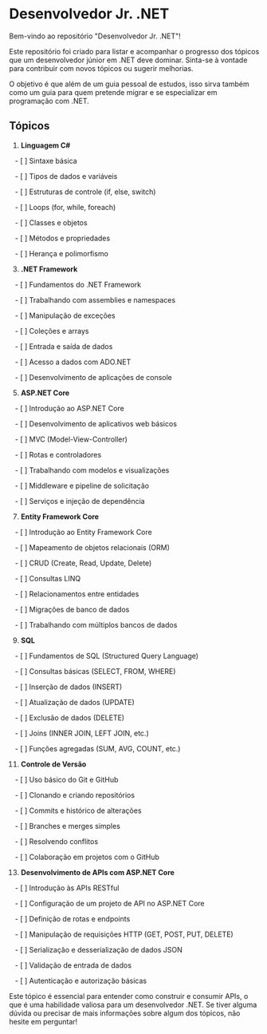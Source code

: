# Desenvolvedor Jr. .NET

Bem-vindo ao repositório "Desenvolvedor Jr. .NET"! 

Este repositório foi criado para listar e acompanhar o progresso dos tópicos que um desenvolvedor júnior em .NET deve dominar. Sinta-se à vontade para contribuir com novos tópicos ou sugerir melhorias.

O objetivo é que além de um guia pessoal de estudos, isso sirva também como um guia para quem pretende migrar e se especializar em programação com .NET.

## Tópicos

1. **Linguagem C#**
   
   - [ ] Sintaxe básica
   
   - [ ] Tipos de dados e variáveis
   
   - [ ] Estruturas de controle (if, else, switch)
   
   - [ ] Loops (for, while, foreach)
   
   - [ ] Classes e objetos
   
   - [ ] Métodos e propriedades
   
   - [ ] Herança e polimorfismo
   

3. **.NET Framework**

   - [ ] Fundamentos do .NET Framework
   
   - [ ] Trabalhando com assemblies e namespaces
   
   - [ ] Manipulação de exceções
   
   - [ ] Coleções e arrays
   
   - [ ] Entrada e saída de dados
   
   - [ ] Acesso a dados com ADO.NET
   
   - [ ] Desenvolvimento de aplicações de console
   

5. **ASP.NET Core**
   
   - [ ] Introdução ao ASP.NET Core
   
   - [ ] Desenvolvimento de aplicativos web básicos
   
   - [ ] MVC (Model-View-Controller)
   
   - [ ] Rotas e controladores
   
   - [ ] Trabalhando com modelos e visualizações
   
   - [ ] Middleware e pipeline de solicitação
   
   - [ ] Serviços e injeção de dependência
   

7. **Entity Framework Core**


   - [ ] Introdução ao Entity Framework Core
   
   - [ ] Mapeamento de objetos relacionais (ORM)
   
   - [ ] CRUD (Create, Read, Update, Delete)
   
   - [ ] Consultas LINQ
   
   - [ ] Relacionamentos entre entidades
   
   - [ ] Migrações de banco de dados
   
   - [ ] Trabalhando com múltiplos bancos de dados
   

9. **SQL**
    
   - [ ] Fundamentos de SQL (Structured Query Language)
   
   - [ ] Consultas básicas (SELECT, FROM, WHERE)
   
   - [ ] Inserção de dados (INSERT)
   
   - [ ] Atualização de dados (UPDATE)
   
   - [ ] Exclusão de dados (DELETE)
   
   - [ ] Joins (INNER JOIN, LEFT JOIN, etc.)
   
   - [ ] Funções agregadas (SUM, AVG, COUNT, etc.)
   

11. **Controle de Versão**
    
   - [ ] Uso básico do Git e GitHub
   
   - [ ] Clonando e criando repositórios
   
   - [ ] Commits e histórico de alterações
   
   - [ ] Branches e merges simples
   
   - [ ] Resolvendo conflitos
   
   - [ ] Colaboração em projetos com o GitHub
   

13. **Desenvolvimento de APIs com ASP.NET Core**
    
   - [ ] Introdução às APIs RESTful
   
   - [ ] Configuração de um projeto de API no ASP.NET Core
   
   - [ ] Definição de rotas e endpoints
   
   - [ ] Manipulação de requisições HTTP (GET, POST, PUT, DELETE)
   
   - [ ] Serialização e desserialização de dados JSON

   - [ ] Validação de entrada de dados
   
   - [ ] Autenticação e autorização básicas
   

Este tópico é essencial para entender como construir e consumir APIs, o que é uma habilidade valiosa para um desenvolvedor .NET. Se tiver alguma dúvida ou precisar de mais informações sobre algum dos tópicos, não hesite em perguntar!
